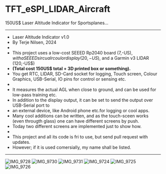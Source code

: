 # TFT_eSPI_LIDAR_Aircraft

150US$ Laser Altitude Indicator for Sportsplanes...

**********************************************************************************
* Laser Altitude Indicator v1.0
* By Terje Nilsen, 2024
*
* This project uses a low-cost SEEED Rp2040 board (7,-US$), with a SEEED sircualr coulor display (20,-US$), and a Garmin v3 LIDAR (120,-US$)
* **(Total cost 150US$ total + 3D printed box or something).**
* You get RTC, LIDAR, SD-Card socket for logging, Touch screen, Colour Graphics, USB-Serial, IO pins for control or sensing etc. 
*
* It measures the actual AGL when close to ground, and can be used for low-pass training etc. 
* In addition to the display output, it can be set to send the output over USB-Serial port to 
* an external device, like Android phone etc.for logging or cool apps.
* Many cool additions can be written, and as the touch-sceen works (even througth glass) one can have different screens by push.
* Today two different screens are implemented just to show how. 
* 
* This project and all its code is fri to use, but send pull request with updates.
* However; if it is used comersially, my name shall be listed.
**********************************************************************************
  
![IMG_9728](https://github.com/The1only/TFT_eSPI_LIDAR_Aircraft/assets/6682924/33c8e2f4-6b49-47b9-a416-d630272ebd64)
![IMG_9730](https://github.com/The1only/TFT_eSPI_LIDAR_Aircraft/assets/6682924/06fde78e-3a83-4f3c-ba7b-b1bc11faa0f8)
![IMG_9731](https://github.com/The1only/TFT_eSPI_LIDAR_Aircraft/assets/6682924/8de55f06-59e9-40a6-a248-d81f5594fbd4)
![IMG_9724](https://github.com/The1only/TFT_eSPI_LIDAR_Aircraft/assets/6682924/320505f4-3cb2-4012-b7b0-0642d0a62cb7)
![IMG_9725](https://github.com/The1only/TFT_eSPI_LIDAR_Aircraft/assets/6682924/fa3c7711-685a-4b34-928f-f533a883d489)
![IMG_9726](https://github.com/The1only/TFT_eSPI_LIDAR_Aircraft/assets/6682924/afb5d5e5-7a3a-44a1-81ea-9b06c66a64b5)
